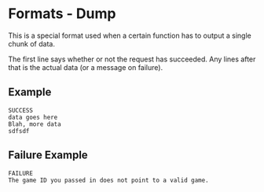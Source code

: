 # Formats - Dump

This is a special format used when a certain function has to output a single chunk of data.

The first line says whether or not the request has succeeded. Any lines after that is the actual data (or a message on failure).

## Example

```
SUCCESS
data goes here
Blah, more data
sdfsdf
```

## Failure Example

```
FAILURE
The game ID you passed in does not point to a valid game.
```
